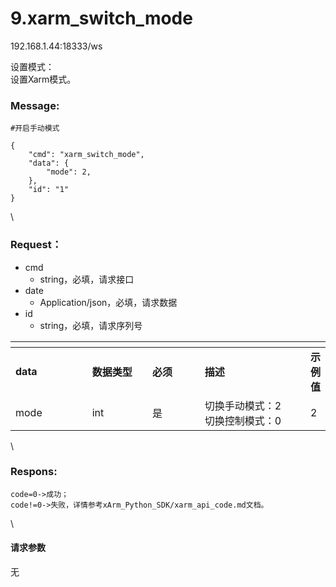 # 9.xarm\_switch\_mode

192.168.1.44:18333/ws

设置模式：\
设置Xarm模式。

### Message:   

```1c
#开启手动模式

{
    "cmd": "xarm_switch_mode",
    "data": {
        "mode": 2,
    },
    "id": "1"
}
```

\


### Request：  

* cmd
  * string，必填，请求接口
* date
  * Application/json，必填，请求数据
* id
  * string，必填，请求序列号

<table data-header-hidden><thead><tr><th width="124"></th><th width="97"></th><th width="82"></th><th width="186"></th><th></th></tr></thead><tbody><tr><td><strong>data</strong></td><td><strong>数据类型</strong></td><td><strong>必须</strong></td><td><strong>描述</strong></td><td><strong>示例值</strong></td></tr><tr><td>mode</td><td>int</td><td>是</td><td>切换手动模式：2<br>切换控制模式：0<br></td><td>2</td></tr></tbody></table>

\


### Respons:  

```
code=0->成功；
code!=0->失败，详情参考xArm_Python_SDK/xarm_api_code.md文档。
```

\


#### 请求参数

无
